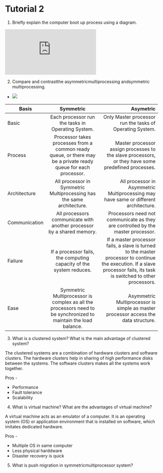 # Tutorial 2

1. Briefly explain the computer boot up process using a diagram.

![](http://www.eclubfoundation.com/efansmart/JSS1/ckuploader.php?action=viewimage&image=Ym9vdHByb2Nlc3N0ZXN0MjcyOGUwMTIuanBn)

2. Compare and contrastthe asymmetricmultiprocessing andsymmetric multiprocessing.
* ![](https://techdifferences.com/wp-content/uploads/2016/09/Symmetric-Multiprocessing-Vs-Asymmetric-Multiprocessing.jpg)

| Basis         | Symmetric           | Asymetric  |
| ------------- |:--------------------:| --------------:|
| Basic         | Each processor run the tasks in Operating System.  | Only Master processor run the tasks of Operating System. |
| Process     | Processor takes processes from a common ready queue, or there may be a private ready queue for each processor.     |   Master processor assign processes to the slave processors, or they have some predefined processes. |
| Architecture | All processor in Symmetric Multiprocessing has the same architecture.      |    All processor in Asymmetric Multiprocessing may have same or different architecture. |
|     Communication          |  All processors communicate with another processor by a shared memory.             |   Processors need not communicate as they are controlled by the master processor.    |
|     Failure          |       If a processor fails, the computing capacity of the system reduces.        |    If a master processor fails, a slave is turned to the master processor to continue the execution. If a slave processor fails, its task is switched to other processors.   |
|       Ease        |       Symmetric Multiprocessor is complex as all the processors need to be synchronized to maintain the load balance.        |    Asymmetric Multiprocessor is simple as master processor access the data structure.   |

3. What is a clustered system? What is the main advantage of clustered system?

The clustered systems are a combination of hardware clusters and software clusters. The hardware clusters help in sharing of high performance disks between the systems. The software clusters makes all the systems work together.

Pros - 
* Performance
* Fault tolerance
* Scalability

4. What is virtual machine? What are the advantages of virtual machine?

A virtual machine acts as an emulator of a computer. It is an operating system (OS) or application environment that is installed on software, which imitates dedicated hardware.

Pros - 
* Multiple OS in same computer
* Less physical harddware
* Disaster recovery is quick

5. What is push migration in symmetricmultiprocessor system?
